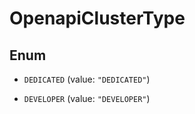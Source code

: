 
# OpenapiClusterType

## Enum


* `DEDICATED` (value: `"DEDICATED"`)

* `DEVELOPER` (value: `"DEVELOPER"`)



